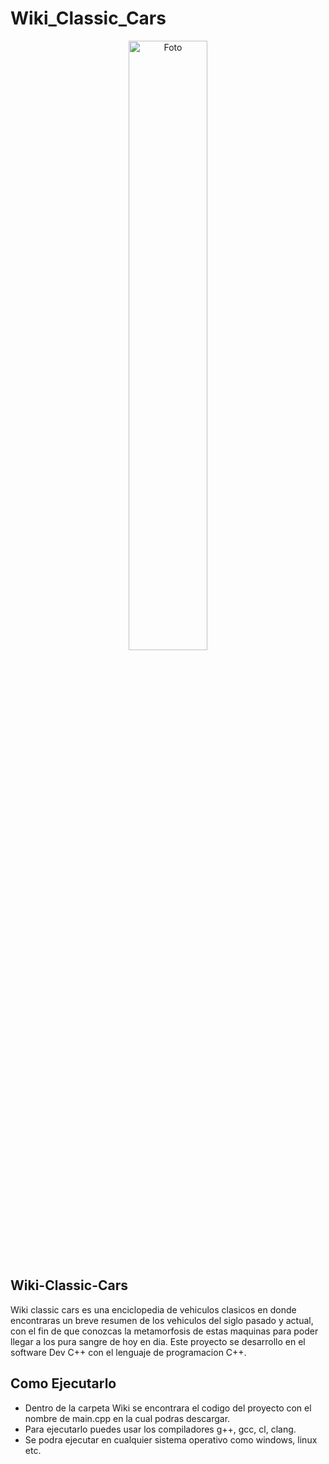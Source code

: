# Wiki_Classic_Cars
<div align="center">
<a href="https://ibb.co/yVc5FmX"><img src="https://i.ibb.co/3k9Wm57/Foto.jpg" alt="Foto" border="0"width="50%"></a>
</div>

## Wiki-Classic-Cars
Wiki classic cars es una enciclopedia de vehiculos clasicos en donde encontraras un breve resumen de los vehiculos del siglo pasado y actual, con el fin de que conozcas la metamorfosis de estas maquinas para poder llegar a los pura sangre de hoy en dia. Este proyecto se desarrollo en el software Dev C++ con el lenguaje de programacion C++.

## Como Ejecutarlo
- Dentro de la carpeta Wiki se encontrara el codigo del proyecto con el nombre de main.cpp en la cual podras descargar.
- Para ejecutarlo puedes usar los compiladores g++, gcc, cl, clang.
- Se podra ejecutar en cualquier sistema operativo como windows, linux etc.
